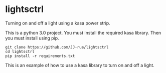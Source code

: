# lightsctrl
Turning on and off a light using a kasa power strip.

This is a python 3.0 project. 
You must install the required kasa library.
Then you must install using pip.

```
git clone https://github.com/JJ-rue/lightsctrl
cd lightsctrl
pip install -r requirements.txt
```

This is an example of how to use a kasa library to turn on and off a light.
